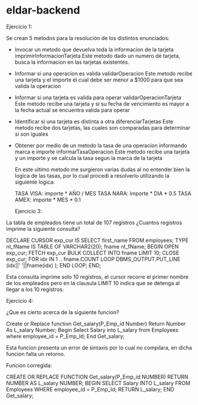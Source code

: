 # eldar-backend


Ejercicio 1: 

Se crean 5 metodos para la resolución de los distintos enunciados:

- Invocar un metodo que devuelva toda la informacion de la tarjeta                                                         imprimirInformacionTarjeta
  Este metodo dado un numero de tarjeta, busca la informacion en las tarjetas existentes.
- Informar si una operacion es valida                                                                                      validarOperacion
  Este metodo recibe una tarjeta y el importe el cual debe ser menor a $1000 para que sea valida la operacion
- Informar si una tarjeta es valida para operar                                                                            validarOperacionTarjeta
  Este metodo recibe una tarjeta y si su fecha de vencimiento es mayor a la fecha actual se encuentra valida para operar
- Identificar si una tarjeta es distinta a otra                                                                            diferenciarTarjetas
  Este metodo recibe dos tarjetas, las cuales son comparadas para determinar si son iguales
- Obtener por medio de un metodo la tasa de una operacion informando marca e importe                                       informarTasaOperacion
  Este metodo recibe una tarjeta y un importe y se calcula la tasa segun la marca de la tarjeta

  En este ultimo metodo me surgieron varias dudas al no entender bien la logica de las tasas, por lo cual procedi a resolverlo utilizando la siguiente logica:

  TASA VISA: importe  * AÑO / MES
  TASA NARA: importe * DIA * 0.5
  TASA AMEX: importe * MES * 0.1


  Ejercicio 3:
  
La tabla de empleados tiene un total de 107 registros ¿Cuantos registros imprime la siguiente consulta?
  
DECLARE
CURSOR exp_cur IS
SELECT first_name FROM employees; TYPE 
nt_fName IS TABLE OF VARCHAR2(20); 
fname nt_fName;
BEGIN
OPEN exp_cur;
FETCH exp_cur BULK COLLECT INTO fname
LIMIT 10;
CLOSE exp_cur;
FOR idx IN 1 .. fname.COUNT
LOOP
DBMS_OUTPUT.PUT_LINE (idx||'
'||fname(idx) );
END LOOP;
END;

Esta consulta imprime solo 10 registros, el cursor recorre el primer nombre de los empleados pero en la clausula LIMIT 10 indica que se detenga al llegar a los 10 registros.




Ejercicio 4:

¿Que es cierto acerca de la siguiente funcion?

Create or Replace function Get_salary(P_Emp_id Number) Return Number As
L_salary Number;
Begin
Select Salary into L_salary from Employees where employee_id = P_Emp_Id;
End Get_salary;


Esta funcion presenta un error de sintaxis por lo cual no compilara, en dicha funcion falta un retorno.

Funcion corregida:

CREATE OR REPLACE FUNCTION Get_salary(P_Emp_id NUMBER) RETURN NUMBER AS
  L_salary NUMBER;
BEGIN
  SELECT Salary INTO L_salary FROM Employees WHERE employee_id = P_Emp_Id;
  RETURN L_salary;
END Get_salary;



  
